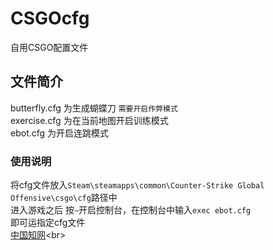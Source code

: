 # CSGOcfg
自用CSGO配置文件<br>
## 文件简介
butterfly.cfg 为生成蝴蝶刀 `需要开启作弊模式`<br>
exercise.cfg 为在当前地图开启训练模式 <br>
ebot.cfg 为开启连跳模式 <br>
### 使用说明
将cfg文件放入`Steam\steamapps\common\Counter-Strike Global Offensive\csgo\cfg`路径中<br>
进入游戏之后 按`~`开启控制台，在控制台中输入`exec ebot.cfg`<br>
即可运指定cfg文件<br>
[中国知网](https://kns.cnki.net/kns8 "https://kns.cnki.net/kns8")<br>

